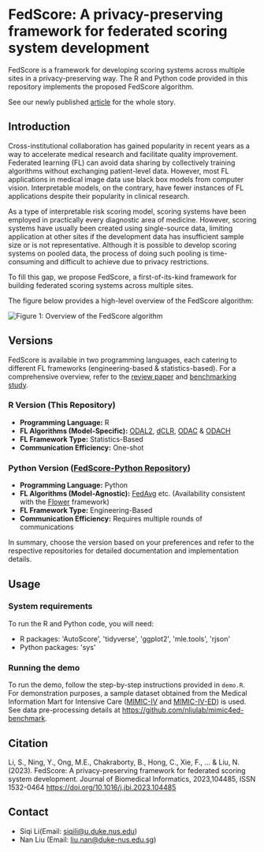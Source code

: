 # FedScore: A privacy-preserving framework for federated scoring system development

FedScore is a framework for developing scoring systems across multiple sites in a privacy-preserving way. The R and Python code provided in this repository implements the proposed FedScore algorithm.

See our newly published [article](https://doi.org/10.1016/j.jbi.2023.104485) for the whole story.

## Introduction

Cross-institutional collaboration has gained popularity in recent years as a way to accelerate medical research and facilitate quality improvement. Federated learning (FL) can avoid data sharing by collectively training algorithms without exchanging patient-level data. However, most FL applications in medical image data use black box models from computer vision. Interpretable models, on the contrary, have fewer instances of FL applications despite their popularity in clinical research.

As a type of interpretable risk scoring model, scoring systems have been employed in practically every diagnostic area of medicine. However, scoring systems have usually been created using single-source data, limiting application at other sites if the development data has insufficient sample size or is not representative. Although it is possible to develop scoring systems on pooled data, the process of doing such pooling is time-consuming and difficult to achieve due to privacy restrictions. 

To fill this gap, we propose FedScore, a first-of-its-kind framework for building federated scoring systems across multiple sites. 


The figure below provides a high-level overview of the FedScore algorithm:

![Figure 1: Overview of the FedScore algorithm](figures/Figure1.jpg)

## Versions

FedScore is available in two programming languages, each catering to different FL frameworks (engineering-based & statistics-based). For a comprehensive overview, refer to the [review paper](https://doi.org/10.1093/jamia/ocad170) and [benchmarking study](https://arxiv.org/pdf/2311.03417.pdf).

### R Version (This Repository)
- **Programming Language:** R
- **FL Algorithms (Model-Specific):** [ODAL2](https://doi.org/10.1093/jamia/ocz199), [dCLR](https://www.nature.com/articles/s41746-022-00615-8), [ODAC](https://doi.org/10.1093/jamia/ocaa044) & [ODACH](https://www.nature.com/articles/s41598-022-09069-0)
- **FL Framework Type:** Statistics-Based
- **Communication Efficiency:** One-shot

### Python Version ([FedScore-Python Repository](https://github.com/nliulab/FedScore-Python))
- **Programming Language:** Python
- **FL Algorithms (Model-Agnostic):** [FedAvg](https://proceedings.mlr.press/v54/mcmahan17a/mcmahan17a.pdf) etc. (Availability consistent with the [Flower](https://flower.ai/) framework)
- **FL Framework Type:** Engineering-Based
- **Communication Efficiency:** Requires multiple rounds of communications

In summary, choose the version based on your preferences and refer to the respective repositories for detailed documentation and implementation details.

## Usage

### System requirements

To run the R and Python code, you will need:

- R packages: 'AutoScore', 'tidyverse', 'ggplot2', 'mle.tools', 'rjson'
- Python packages: 'sys'

### Running the demo

To run the demo, follow the step-by-step instructions provided in `demo.R`. For demonstration purposes, a sample dataset obtained from the Medical Information Mart for Intensive Care ([MIMIC-IV](https://physionet.org/content/mimiciv/1.0/) and [MIMIC-IV-ED](https://physionet.org/content/mimic-iv-ed/1.0/)) is used. See data pre-processing details at https://github.com/nliulab/mimic4ed-benchmark.


## Citation

Li, S., Ning, Y., Ong, M.E., Chakraborty, B., Hong, C., Xie, F., ... & Liu, N. (2023). FedScore: A privacy-preserving framework for federated scoring system development. Journal of Biomedical Informatics, 2023,104485, ISSN 1532-0464 https://doi.org/10.1016/j.jbi.2023.104485

## Contact

- Siqi Li(Email: <siqili@u.duke.nus.edu>)
- Nan Liu (Email: <liu.nan@duke-nus.edu.sg>)
